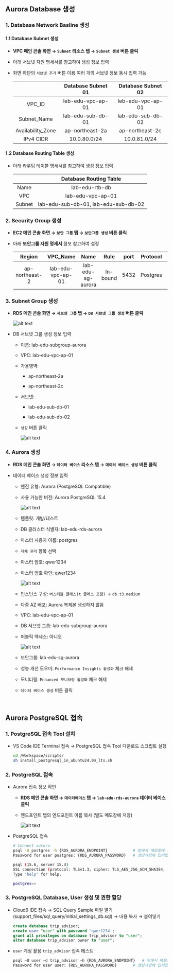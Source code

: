 ## Aurora Database 생성

### 1. Database Network Basline 생성

#### 1.1 Database Subnet 생성

- **VPC 메인 콘솔 화면 → `Subnet` 리소스 탭 → `Subnet 생성` 버튼 클릭**

- 아래 서브넷 자원 명세서를 참고하여 생성 정보 입력

- 화면 하단의 `서브넷 추가` 버튼 이용 여러 개의 서브넷 정보 동시 입력 가능 

    |                   | Database Subnet 01 | Database Subnet 02 |
    | :---------------: | :----------------: | :----------------: |
    |      VPC_ID       | leb-edu-vpc-ap-01  | leb-edu-vpc-ap-01  |
    |    Subnet_Name    | lab-edu-sub-db-01  | lab-edu-sub-db-02  |
    | Availability_Zone |  ap-northeast-2a   |  ap-northeast-2c   |
    |     IPv4 CIDR     |    10.0.80.0/24    |    10.0.81.0/24    |

#### 1.2 Database Routing Table 생성

- 아래 라우팅 테이블 명세서를 참고하여 생성 정보 입력

    |        |        Database Routing Table        |
    | :----: | :----------------------------------: |
    |  Name  |            lab-edu-rtb-db            |
    |  VPC   |          lab-edu-vpc-ap-01           |
    | Subnet | lab-edu-sub-db-01, lab-edu-sub-db-02 |


### 2. Security Group 생성

- **EC2 메인 콘솔 화면 → `보안 그룹` 탭 → `보안그룹 생성` 버튼 클릭**

- 아래 **보안그룹 자원 명세서** 정보 참고하여 설정

    |     Region     |     VPC_Name      |       Name        |   Rule   | port  | Protocol |   Source    |
    | :------------: | :---------------: | :---------------: | :------: | :---: | :------: | :---------: |
    | ap-northeast-2 | lab-edu-vpc-ap-01 | lab-edu-sg-aurora | In-bound | 5432  | Postgres | 10.0.0.0/16 |

### 3. Subnet Group 생성

- **RDS 메인 콘솔 화면 → `서브넷 그룹` 탭 → `DB 서브넷 그룹 생성` 버튼 클릭**

    ![alt text](./img/db_subnet_group_01.png)

- DB 서브넷 그룹 생성 정보 입력

    - 이름: lab-edu-subgroup-aurora

    - VPC: lab-edu-vpc-ap-01

    - 가용영역: 

        - ap-northeast-2a

        - ap-northeast-2c

    - 서브넷: 

        - lab-edu-sub-db-01

        - lab-edu-sub-db-02

    - `생성` 버튼 클릭

        ![alt text](./img/db_subnet_group_02.png)

### 4. Aurora 생성

- **RDS 메인 콘솔 화면 → `데이터 베이스` 리소스 탭 → `데이터 베이스 생성` 버튼 클릭**

- 데이터 베이스 생성 정보 입력

    - 엔진 유형: Aurora (PostgreSQL Compatible)

    - 사용 가능한 버전: Aurora PostgreSQL 15.4

        ![alt text](./img/rds_01.png)

    - 템플릿: 개발/테스트

    - DB 클러스터 식별자: lab-edu-rds-aurora

    - 마스터 사용자 이름: postgres

    - `자체 관리` 항목 선택

    - 마스터 암호: qwer1234

    - 마스터 암호 확인: qwer1234

        ![alt text](./img/rds_02.png)

    - 인스턴스 구성: `버스터블 클래스(t 클래스 포함)` → `db.t3.medium`

    - 다중 AZ 배포: Aurora 복제본 생성하지 않음

    - VPC: lab-edu-vpc-ap-01

    - DB 서브넷 그룹: lab-edu-subgroup-aurora

    - 퍼블릭 액세스: 아니오

        ![alt text](./img/rds_03.png)

    - 보안그룹: lab-edu-sg-aurora

    - 성능 개선 도우미: `Performance Insights 활성화` 체크 해제

    - 모니터링: `Enhanced 모니터링 활성화` 체크 해제

    - `데이터 베이스 생성` 버튼 클릭

<br>



## Aurora PostgreSQL 접속

### 1. PostgreSQL 접속 Tool 설치

- VS Code IDE Terminal 접속 → PostgreSQL 접속 Tool 다운로드 스크립트 실행

    ```bash
    cd /Workspace/scripts/
    sh install_postgresql_in_ubuntu24.04_lts.sh
    ```

### 2. PostgreSQL 접속

- Aurora 접속 정보 확인

    - **RDS 메인 콘솔 화면 → `데이터베이스` 탭 → `lab-edu-rds-aurora` 데이터 베이스 클릭**

    - 엔드포인트 탭의 엔드포인트 이름 복사 (별도 메모장에 저장)

        ![alt text](./img/db_connection_01.png)

- PostgreSQL 접속

    ```bash
    # Connect aurora
    psql -U postgres -h {RDS_AURORA_ENDPOINT}           # 앞에서 메모장에 저장한 RDS Aurora 엔드포인 정보 입력
    Password for user postgres: {RDS_AURORA_PASSWORD}   # 생성과정에 입력했던 패스워드 입력

    psql (15.6, server 15.4)
    SSL connection (protocol: TLSv1.3, cipher: TLS_AES_256_GCM_SHA384, compression: off)
    Type "help" for help.

    postgres=>
    ```

### 3. PostgreSQL Database, User 생성 및 권한 할당

- Cloud9 IDE 접속 → SQL Query Sample 파일 열기 (support_files/sql_query/initial_settings_db.sql) → 내용 복사 → 붙여넣기

    ```sql
    create database trip_advisor;
    create user "user" with password 'qwer1234';
    grant all privileges on database trip_advisor to "user";
    alter database trip_advisor owner to "user";
    ```

- `user` 계정 활용 `trip_advisor` 접속 테스트

    ```bash
    psql –U user –d trip_advisor –h {RDS_AURORA_ENDPOINT}   # 앞에서 메모장에 저장한 RDS Aurora 엔드포인 정보 입력
    Password for user user: {RDS_AURORA_PASSWORD}       # 생성과정에 입력했던 패스워드 입력
    ```



























































